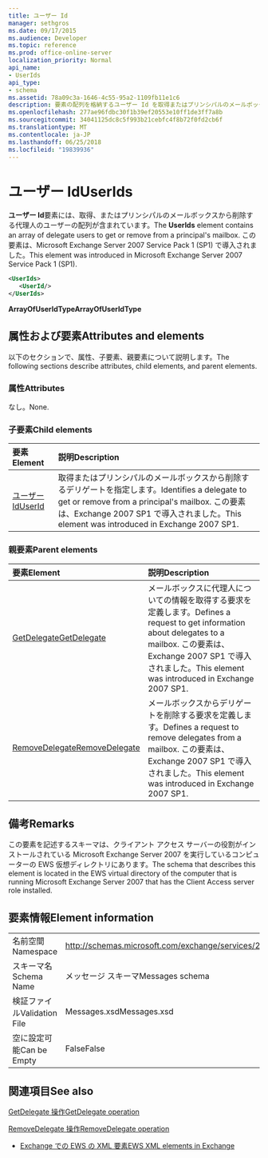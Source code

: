 ```yaml
---
title: ユーザー Id
manager: sethgros
ms.date: 09/17/2015
ms.audience: Developer
ms.topic: reference
ms.prod: office-online-server
localization_priority: Normal
api_name:
- UserIds
api_type:
- schema
ms.assetid: 78a09c3a-1646-4c55-95a2-1109fb11e1c6
description: 要素の配列を格納するユーザー Id を取得またはプリンシパルのメールボックスから削除するユーザーを委任します。 この要素は、Microsoft Exchange Server 2007 Service Pack 1 (SP1) で導入されました。
ms.openlocfilehash: 277ae96fdbc30f1b39ef20553e10ff1de3ff7a8b
ms.sourcegitcommit: 34041125dc8c5f993b21cebfc4f8b72f0fd2cb6f
ms.translationtype: MT
ms.contentlocale: ja-JP
ms.lasthandoff: 06/25/2018
ms.locfileid: "19839936"
---
```

# <a name="userids"></a><span data-ttu-id="11230-104">ユーザー Id</span><span class="sxs-lookup"><span data-stu-id="11230-104">UserIds</span></span>

<span data-ttu-id="11230-105">**ユーザー Id**要素には、取得、またはプリンシパルのメールボックスから削除する代理人のユーザーの配列が含まれています。</span><span class="sxs-lookup"><span data-stu-id="11230-105">The **UserIds** element contains an array of delegate users to get or remove from a principal's mailbox.</span></span> <span data-ttu-id="11230-106">この要素は、Microsoft Exchange Server 2007 Service Pack 1 (SP1) で導入されました。</span><span class="sxs-lookup"><span data-stu-id="11230-106">This element was introduced in Microsoft Exchange Server 2007 Service Pack 1 (SP1).</span></span> 
  
```xml
<UserIds>
   <UserId/>
</UserIds>
```

 <span data-ttu-id="11230-107">**ArrayOfUserIdType**</span><span class="sxs-lookup"><span data-stu-id="11230-107">**ArrayOfUserIdType**</span></span>
## <a name="attributes-and-elements"></a><span data-ttu-id="11230-108">属性および要素</span><span class="sxs-lookup"><span data-stu-id="11230-108">Attributes and elements</span></span>

<span data-ttu-id="11230-109">以下のセクションで、属性、子要素、親要素について説明します。</span><span class="sxs-lookup"><span data-stu-id="11230-109">The following sections describe attributes, child elements, and parent elements.</span></span>
  
### <a name="attributes"></a><span data-ttu-id="11230-110">属性</span><span class="sxs-lookup"><span data-stu-id="11230-110">Attributes</span></span>

<span data-ttu-id="11230-111">なし。</span><span class="sxs-lookup"><span data-stu-id="11230-111">None.</span></span>
  
### <a name="child-elements"></a><span data-ttu-id="11230-112">子要素</span><span class="sxs-lookup"><span data-stu-id="11230-112">Child elements</span></span>

|<span data-ttu-id="11230-113">**要素**</span><span class="sxs-lookup"><span data-stu-id="11230-113">**Element**</span></span>|<span data-ttu-id="11230-114">**説明**</span><span class="sxs-lookup"><span data-stu-id="11230-114">**Description**</span></span>|
|:-----|:-----|
|[<span data-ttu-id="11230-115">ユーザー Id</span><span class="sxs-lookup"><span data-stu-id="11230-115">UserId</span></span>](userid.md) <br/> |<span data-ttu-id="11230-116">取得またはプリンシパルのメールボックスから削除するデリゲートを指定します。</span><span class="sxs-lookup"><span data-stu-id="11230-116">Identifies a delegate to get or remove from a principal's mailbox.</span></span> <span data-ttu-id="11230-117">この要素は、Exchange 2007 SP1 で導入されました。</span><span class="sxs-lookup"><span data-stu-id="11230-117">This element was introduced in Exchange 2007 SP1.</span></span>  <br/> |
   
### <a name="parent-elements"></a><span data-ttu-id="11230-118">親要素</span><span class="sxs-lookup"><span data-stu-id="11230-118">Parent elements</span></span>

|<span data-ttu-id="11230-119">**要素**</span><span class="sxs-lookup"><span data-stu-id="11230-119">**Element**</span></span>|<span data-ttu-id="11230-120">**説明**</span><span class="sxs-lookup"><span data-stu-id="11230-120">**Description**</span></span>|
|:-----|:-----|
|[<span data-ttu-id="11230-121">GetDelegate</span><span class="sxs-lookup"><span data-stu-id="11230-121">GetDelegate</span></span>](getdelegate.md) <br/> |<span data-ttu-id="11230-122">メールボックスに代理人についての情報を取得する要求を定義します。</span><span class="sxs-lookup"><span data-stu-id="11230-122">Defines a request to get information about delegates to a mailbox.</span></span> <span data-ttu-id="11230-123">この要素は、Exchange 2007 SP1 で導入されました。</span><span class="sxs-lookup"><span data-stu-id="11230-123">This element was introduced in Exchange 2007 SP1.</span></span>  <br/> |
|[<span data-ttu-id="11230-124">RemoveDelegate</span><span class="sxs-lookup"><span data-stu-id="11230-124">RemoveDelegate</span></span>](removedelegate.md) <br/> |<span data-ttu-id="11230-125">メールボックスからデリゲートを削除する要求を定義します。</span><span class="sxs-lookup"><span data-stu-id="11230-125">Defines a request to remove delegates from a mailbox.</span></span> <span data-ttu-id="11230-126">この要素は、Exchange 2007 SP1 で導入されました。</span><span class="sxs-lookup"><span data-stu-id="11230-126">This element was introduced in Exchange 2007 SP1.</span></span>  <br/> |
   
## <a name="remarks"></a><span data-ttu-id="11230-127">備考</span><span class="sxs-lookup"><span data-stu-id="11230-127">Remarks</span></span>

<span data-ttu-id="11230-128">この要素を記述するスキーマは、クライアント アクセス サーバーの役割がインストールされている Microsoft Exchange Server 2007 を実行しているコンピューターの EWS 仮想ディレクトリにあります。</span><span class="sxs-lookup"><span data-stu-id="11230-128">The schema that describes this element is located in the EWS virtual directory of the computer that is running Microsoft Exchange Server 2007 that has the Client Access server role installed.</span></span>
  
## <a name="element-information"></a><span data-ttu-id="11230-129">要素情報</span><span class="sxs-lookup"><span data-stu-id="11230-129">Element information</span></span>

|||
|:-----|:-----|
|<span data-ttu-id="11230-130">名前空間</span><span class="sxs-lookup"><span data-stu-id="11230-130">Namespace</span></span>  <br/> |http://schemas.microsoft.com/exchange/services/2006/messages  <br/> |
|<span data-ttu-id="11230-131">スキーマ名</span><span class="sxs-lookup"><span data-stu-id="11230-131">Schema Name</span></span>  <br/> |<span data-ttu-id="11230-132">メッセージ スキーマ</span><span class="sxs-lookup"><span data-stu-id="11230-132">Messages schema</span></span>  <br/> |
|<span data-ttu-id="11230-133">検証ファイル</span><span class="sxs-lookup"><span data-stu-id="11230-133">Validation File</span></span>  <br/> |<span data-ttu-id="11230-134">Messages.xsd</span><span class="sxs-lookup"><span data-stu-id="11230-134">Messages.xsd</span></span>  <br/> |
|<span data-ttu-id="11230-135">空に設定可能</span><span class="sxs-lookup"><span data-stu-id="11230-135">Can be Empty</span></span>  <br/> |<span data-ttu-id="11230-136">False</span><span class="sxs-lookup"><span data-stu-id="11230-136">False</span></span>  <br/> |
   
## <a name="see-also"></a><span data-ttu-id="11230-137">関連項目</span><span class="sxs-lookup"><span data-stu-id="11230-137">See also</span></span>



[<span data-ttu-id="11230-138">GetDelegate 操作</span><span class="sxs-lookup"><span data-stu-id="11230-138">GetDelegate operation</span></span>](getdelegate-operation.md)
  
[<span data-ttu-id="11230-139">RemoveDelegate 操作</span><span class="sxs-lookup"><span data-stu-id="11230-139">RemoveDelegate operation</span></span>](removedelegate-operation.md)


- [<span data-ttu-id="11230-140">Exchange での EWS の XML 要素</span><span class="sxs-lookup"><span data-stu-id="11230-140">EWS XML elements in Exchange</span></span>](ews-xml-elements-in-exchange.md)


